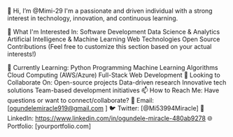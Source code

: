 👋 Hi, I’m @Mimi-29
I'm a passionate and driven individual with a strong interest in technology, innovation, and continuous learning.

👀 What I'm Interested In:
Software Development
Data Science & Analytics
Artificial Intelligence & Machine Learning
Web Technologies
Open Source Contributions
(Feel free to customize this section based on your actual interests!)

🌱 Currently Learning:
Python Programming
Machine Learning Algorithms
Cloud Computing (AWS/Azure)
Full-Stack Web Development
💞️ Looking to Collaborate On:
Open-source projects
Data-driven research
Innovative tech solutions
Team-based development initiatives
📫 How to Reach Me:
Have questions or want to connect/collaborate?
📧 Email: [ogundelemiracle919@gmail.com ]
🐦 Twitter: [@Mi53994Miracle]
🔗 LinkedIn: https://www.linkedin.com/in/ogundele-miracle-480ab9278
🌐 Portfolio: [yourportfolio.com]
